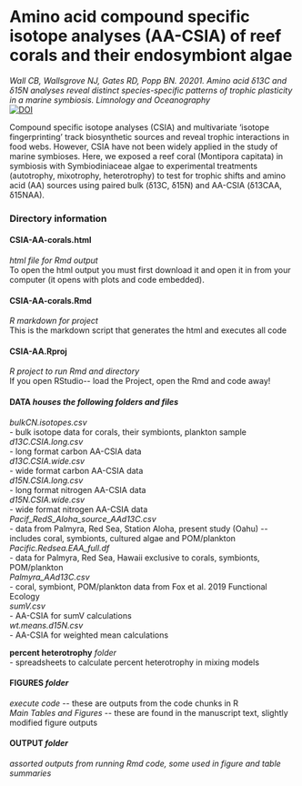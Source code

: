 # Amino acid compound specific isotope analyses (AA-CSIA) of reef corals and their endosymbiont algae
*Wall CB, Wallsgrove NJ, Gates RD, Popp BN. 20201. Amino acid δ13C and δ15N analyses reveal distinct species-specific patterns of trophic plasticity in a marine symbiosis. Limnology and Oceanography*  
[![DOI](https://zenodo.org/badge/150353784.svg)](https://zenodo.org/badge/latestdoi/150353784)

Compound specific isotope analyses (CSIA) and multivariate ‘isotope fingerprinting’ track biosynthetic sources and reveal trophic interactions in food webs. However, CSIA have not been widely applied in the study of marine symbioses. Here, we exposed a reef coral (Montipora capitata) in symbiosis with Symbiodiniaceae algae to experimental treatments (autotrophy, mixotrophy, heterotrophy) to test for trophic shifts and amino acid (AA) sources using paired bulk (δ13C, δ15N) and AA-CSIA (δ13CAA, δ15NAA).
   
### Directory information   
  
#### CSIA-AA-corals.html  
   *html file for Rmd output*  
   To open the html output you must first download it and open it in from your computer (it opens with plots and code embedded).
  
#### CSIA-AA-corals.Rmd   
   *R markdown for project*   
   This is the markdown script that generates the html and executes all code
  
#### CSIA-AA.Rproj  
   *R project to run Rmd and directory*  
   If you open RStudio-- load the Project, open the Rmd and code away!
  
#### DATA   *houses the following folders and files*  
   *bulkCN.isotopes.csv*  
       - bulk isotope data for corals, their symbionts, plankton sample  
   *d13C.CSIA.long.csv*  
       - long format carbon AA-CSIA data  
   *d13C.CSIA.wide.csv*  
        - wide format carbon AA-CSIA data  
   *d15N.CSIA.long.csv*  
        - long format nitrogen AA-CSIA data  
   *d15N.CSIA.wide.csv*  
       - wide format nitrogen AA-CSIA data  
   *Pacif_RedS_Aloha_source_AAd13C.csv*  
      - data from Palmyra, Red Sea, Station Aloha, present study (Oahu) -- includes coral, symbionts, cultured algae and POM/plankton  
   *Pacific.Redsea.EAA_full.df*  
      - data for Palmyra, Red Sea, Hawaii exclusive to corals, symbionts, POM/plankton  
   *Palmyra_AAd13C.csv*  
      - coral, symbiont, POM/plankton data from Fox et al. 2019 Functional Ecology  
   *sumV.csv*  
      - AA-CSIA for sumV calculations  
   *wt.means.d15N.csv*  
      - AA-CSIA for weighted mean calculations  
      
  **percent heterotrophy** *folder*  
    - spreadsheets to calculate percent heterotrophy in mixing models  
      
#### FIGURES *folder*  
   *execute code* -- these are outputs from the code chunks in R  
   *Main Tables and Figures* -- these are found in the manuscript text, slightly modified figure outputs  
   
#### OUTPUT *folder*  
   *assorted outputs from running Rmd code, some used in figure and table summaries*
